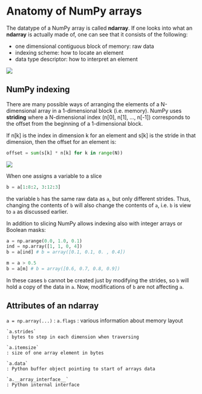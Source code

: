 <!--
SPDX-FileCopyrightText: 2019 CSC - IT Center for Science Ltd. <www.csc.fi>

SPDX-License-Identifier: CC-BY-NC-SA-4.0
-->

<!-- Title: Anatomy of NumPy arrays -->

<!-- Short description:

In this article we look more deeply into the internals of NumPy arrays.

-->


# Anatomy of NumPy arrays

The datatype of a NumPy array is called **ndarray**. If one looks into what an
**ndarray** is actually made of, one can see that it consists of the following:
  - one dimensional contiguous block of memory: raw data
  - indexing scheme: how to locate an element
  - data type descriptor: how to interpret an element

![](../../img/ndarray-in-memory.png)

## NumPy indexing

There are many possible ways of arranging the elements of a N-dimensional
array in a 1-dimensional block (i.e. memory). NumPy uses **striding** where a
N-dimensional index (n[0], n[1], ..., n[-1]) corresponds to the offset from
the beginning of a 1-dimensional block.

If n[k] is the index in dimension k for an element and s[k] is the stride in
that dimension, then the offset for an element is:

~~~python
offset = sum(s[k] * n[k] for k in range(N))
~~~

![](../../img/ndarray-in-memory-offset.png)

When one assigns a variable to a slice

~~~python
b = a[1:8:2, 3:12:3]
~~~

the variable `b` has the same raw data as `a`, but only different
strides. Thus, changing the contents of `b` will also change the contents of
`a`, i.e. `b` is view to `a` as discussed earlier.

In addition to slicing NumPy allows indexing also with integer arrays or
Boolean masks:

~~~python
a = np.arange(0.0, 1.0, 0.1)
ind = np.array([1, 1, 0, 4])
b = a[ind] # b = array([0.1, 0.1, 0. , 0.4])

m = a > 0.5
b = a[m] # b = array([0.6, 0.7, 0.8, 0.9])
~~~

In these cases `b` cannot be created just by modifying the strides, so `b` 
will hold a copy of the data in `a`. Now, modifications of `b` are not
affecting `a`.


## Attributes of an ndarray

`a = np.array(...)`
  : `a.flags`
    : various information about memory layout

    `a.strides`
    : bytes to step in each dimension when traversing

    `a.itemsize`
    : size of one array element in bytes

    `a.data`
    : Python buffer object pointing to start of arrays data

    `a.__array_interface__`
    : Python internal interface
